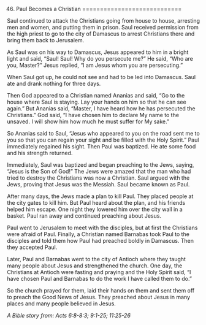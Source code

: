 46. Paul Becomes a Christian
============================

Saul continued to attack the Christians going from house to house,
arresting men and women, and putting them in prison. Saul received
permission from the high priest to go to the city of Damascus to arrest
Christians there and bring them back to Jerusalem.

As Saul was on his way to Damascus, Jesus appeared to him in a bright
light and said, “Saul! Saul! Why do you persecute me?” He said, “Who are
you, Master?” Jesus replied, “I am Jesus whom you are persecuting.”

When Saul got up, he could not see and had to be led into Damascus. Saul
ate and drank nothing for three days.

Then God appeared to a Christian named Ananias and said, “Go to the
house where Saul is staying. Lay your hands on him so that he can see
again.” But Ananias said, “Master, I have heard how he has persecuted
the Christians.” God said, “I have chosen him to declare My name to the
unsaved. I will show him how much he must suffer for My sake.”

So Ananias said to Saul, “Jesus who appeared to you on the road sent me
to you so that you can regain your sight and be filled with the Holy
Spirit.” Paul immediately regained his sight. Then Paul was baptized. He
ate some food and his strength returned.

Immediately, Saul was baptized and began preaching to the Jews, saying,
“Jesus is the Son of God!” The Jews were amazed that the man who had
tried to destroy the Christians was now a Christian. Saul argued with
the Jews, proving that Jesus was the Messiah. Saul became known as Paul.

After many days, the Jews made a plan to kill Paul. They placed people
at the city gates to kill him. But Paul heard about the plan, and his
friends helped him escape. One night they lowered him over the city wall
in a basket. Paul ran away and continued preaching about Jesus.

Paul went to Jerusalem to meet with the disciples, but at first the
Christians were afraid of Paul. Finally, a Christian named Barnabas took
Paul to the disciples and told them how Paul had preached boldly in
Damascus. Then they accepted Paul.

Later, Paul and Barnabas went to the city of Antioch where they taught
many people about Jesus and strengthened the church. One day, the
Christians at Antioch were fasting and praying and the Holy Spirit said,
“I have chosen Paul and Barnabas to do the work I have called them to
do.”

So the church prayed for them, laid their hands on them and sent them
off to preach the Good News of Jesus. They preached about Jesus in many
places and many people believed in Jesus.

*A Bible story from: Acts 6:8-8:3; 9:1-25; 11:25-26*
